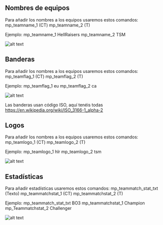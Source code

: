 ## Nombres de equipos

Para añadir los nombres a los equipos usaremos estos comandos:
mp_teamname_1 (CT)
mp_teamname_2 (T)

Ejemplo:
mp_teamname_1 HellRaisers
mp_teamname_2 TSM

![alt text](https://steamuserimages-a.akamaihd.net/ugc/222193264455381333/3EDD3437FF3EB6346082EA02CEDB26C0257E4775/ "CS")

## Banderas

Para añadir los nombres a los equipos usaremos estos comandos:
mp_teamflag_1 (CT)
mp_teamflag_2 (T)

Ejemplo:
mp_teamflag_1 eu
mp_teamflag_2 ca

![alt text](https://steamuserimages-a.akamaihd.net/ugc/222193264455572323/7F4123F86C755C41FB9775A7F89E1F4376FF3DA6/ "CS")

Las banderas usan código ISO, aquí tenéis todas https://en.wikipedia.org/wiki/ISO_3166-1_alpha-2

## Logos

Para añadir los nombres a los equipos usaremos estos comandos:
mp_teamlogo_1 (CT)
mp_teamlogo_2 (T)

Ejemplo:
mp_teamlogo_1 hlr
mp_teamlogo_2 tsm

![alt text](https://steamuserimages-a.akamaihd.net/ugc/222193264455678340/EE31706B8162AD90553CC50E3DE93144F1CEC80C/ "CS")

## Estadísticas

Para añadir estadísticas usaremos estos comandos:
mp_teammatch_stat_txt (Texto)
mp_teammatchstat_1 (CT)
mp_teammatchstat_2 (T)

Ejemplo:
mp_teammatch_stat_txt BO3
mp_teammatchstat_1 Champion
mp_Teammatchstat_2 Challenger

![alt text](https://steamuserimages-a.akamaihd.net/ugc/222193264457345839/105BFD1CD1C0A2806737297BA58E1F4AFB15E2A3/ "CS")
